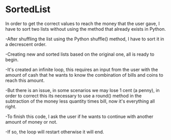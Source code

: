 # SortedList
In order to get the correct values to reach the money that the user gave, I have to sort two lists without using the method that already exists in Python.

-After shuffling the list using the Python shuffle() method, I have to sort it in a decrescent order.

-Creating new and sorted lists based on the original one, all is ready to begin.

-It's created an infinite loop, this requires an input from the user with the amount of cash that he wants to know the combination of bills and coins to reach this amount.

-But there is an issue, in some scenarios we may lose 1 cent (a penny), in order to correct this its necessary to use a round() method in the subtraction of the money less quantity times bill, now it's everything all right.

-To finish this code, I ask the user if he wants to continue with another amount of money or not.

-If so, the loop will restart otherwise it will end.
